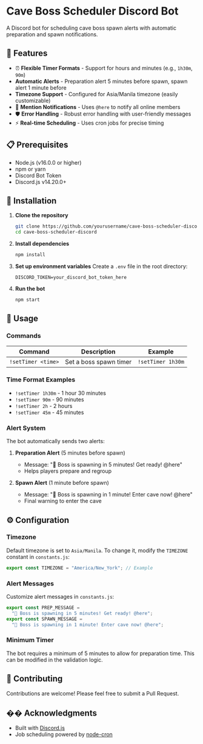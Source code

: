 # Cave Boss Scheduler Discord Bot

A Discord bot for scheduling cave boss spawn alerts with automatic preparation and spawn notifications.

## 🎯 Features

- ⏰ **Flexible Timer Formats** - Support for hours and minutes (e.g., `1h30m`, `90m`)
- **Automatic Alerts** - Preparation alert 5 minutes before spawn, spawn alert 1 minute before
- **Timezone Support** - Configured for Asia/Manila timezone (easily customizable)
- 📢 **Mention Notifications** - Uses `@here` to notify all online members
- 🛡️ **Error Handling** - Robust error handling with user-friendly messages
- ⚡ **Real-time Scheduling** - Uses cron jobs for precise timing

## 📋 Prerequisites

- Node.js (v16.0.0 or higher)
- npm or yarn
- Discord Bot Token
- Discord.js v14.20.0+

## 🚀 Installation

1. **Clone the repository**

   ```bash
   git clone https://github.com/yourusername/cave-boss-scheduler-discord.git
   cd cave-boss-scheduler-discord
   ```

2. **Install dependencies**

   ```bash
   npm install
   ```

3. **Set up environment variables**
   Create a `.env` file in the root directory:

   ```env
   DISCORD_TOKEN=your_discord_bot_token_here
   ```

4. **Run the bot**
   ```bash
   npm start
   ```

## 📖 Usage

### Commands

| Command            | Description            | Example           |
| ------------------ | ---------------------- | ----------------- |
| `!setTimer <time>` | Set a boss spawn timer | `!setTimer 1h30m` |

### Time Format Examples

- `!setTimer 1h30m` - 1 hour 30 minutes
- `!setTimer 90m` - 90 minutes
- `!setTimer 2h` - 2 hours
- `!setTimer 45m` - 45 minutes

### Alert System

The bot automatically sends two alerts:

1. **Preparation Alert** (5 minutes before spawn)

   - Message: "🚨 Boss is spawning in 5 minutes! Get ready! @here"
   - Helps players prepare and regroup

2. **Spawn Alert** (1 minute before spawn)
   - Message: "🚨 Boss is spawning in 1 minute! Enter cave now! @here"
   - Final warning to enter the cave

## ⚙️ Configuration

### Timezone

Default timezone is set to `Asia/Manila`. To change it, modify the `TIMEZONE` constant in `constants.js`:

```javascript
export const TIMEZONE = "America/New_York"; // Example
```

### Alert Messages

Customize alert messages in `constants.js`:

```javascript
export const PREP_MESSAGE =
  "🚨 Boss is spawning in 5 minutes! Get ready! @here";
export const SPAWN_MESSAGE =
  "🚨 Boss is spawning in 1 minute! Enter cave now! @here";
```

### Minimum Timer

The bot requires a minimum of 5 minutes to allow for preparation time. This can be modified in the validation logic.

## 🤝 Contributing

Contributions are welcome! Please feel free to submit a Pull Request.

## �� Acknowledgments

- Built with [Discord.js](https://discord.js.org/)
- Job scheduling powered by [node-cron](https://github.com/node-cron/node-cron)
